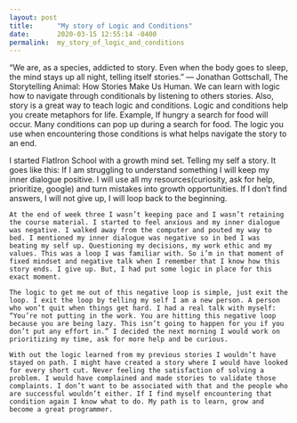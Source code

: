 ```yaml
---
layout: post
title:      "My story of Logic and Conditions"
date:       2020-03-15 12:55:14 -0400
permalink:  my_story_of_logic_and_conditions
---
```


 
 
 
 
 “We are, as a species, addicted to story. Even when the body goes to sleep, the mind stays up all night, telling itself stories.” — Jonathan Gottschall, The Storytelling Animal: How Stories Make Us Human. We can learn with logic how to navigate through conditionals by listening to others stories. Also, story is a great way to teach logic and conditions. Logic and conditions help you create metaphors for life. Example, If  hungry a search for food will occur. Many conditions can pop up during a search for food. The logic you use when encountering those conditions is what helps navigate the story to an end.

 I started FlatIron School with a growth mind set. Telling my self a story. It goes like this: If I am struggling to understand something I will keep my inner dialogue positive. I will use all my resources(curiosity, ask for help, prioritize, google) and turn mistakes into growth opportunities. If I don’t find answers, I will not give up, I will loop back to the beginning. 
	
	At the end of week three I wasn’t keeping pace and I wasn’t retaining the course material. I started to feel anxious and my inner dialogue was negative. I walked away from the computer and pouted my way to bed. I mentioned my inner dialogue was negative so in bed I was beating my self up. Questioning my decisions, my work ethic and my values. This was a loop I was familiar with. So i’m in that moment of fixed mindset and negative talk when I remember that I know how this story ends. I give up. But, I had put some logic in place for this exact moment. 
	
	The logic to get me out of this negative loop is simple, just exit the loop. I exit the loop by telling my self I am a new person. A person who won’t quit when things get hard. I had a real talk with myself: “You’re not putting in the work. You are hitting this negative loop because you are being lazy. This isn’t going to happen for you if you don’t put any effort in.” I decided the next morning I would work on prioritizing my time, ask for more help and be curious. 
 	
	With out the logic learned from my previous stories I wouldn’t have stayed on path. I might have created a story where I would have looked for every short cut. Never feeling the satisfaction of solving a problem. I would have complained and made stories to validate those complaints. I don’t want to be associated with that and the people who are successful wouldn’t either. If I find myself encountering that condition again I know what to do. My path is to learn, grow and become a great programmer.


